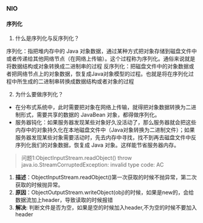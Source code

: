 ### NIO


#### 序列化
1. 什么是序列化与反序列化？

序列化：指把堆内存中的 Java 对象数据，通过某种方式把对象存储到磁盘文件中或者传递给其他网络节点（在网络上传输）。这个过程称为序列化。通俗来说就是将数据结构或对象转换成二进制串的过程
反序列化：把磁盘文件中的对象数据或者把网络节点上的对象数据，恢复成Java对象模型的过程。也就是将在序列化过程中所生成的二进制串转换成数据结构或者对象的过程

2. 为什么要做序列化？

- 在分布式系统中，此时需要把对象在网络上传输，就得把对象数据转换为二进制形式，需要共享的数据的 JavaBean 对象，都得做序列化。
- 服务器钝化：如果服务器发现某些对象好久没活动了，那么服务器就会把这些内存中的对象持久化在本地磁盘文件中（Java对象转换为二进制文件）；如果服务器发现某些对象需要活动时，先去内存中寻找，找不到再去磁盘文件中反序列化我们的对象数据，恢复成 Java 对象。这样能节省服务器内存。

> 问题1:ObjectInputStream.readObject()  throw java.io.StreamCorruptedException: invalid type code: AC

1. **描述**：ObjectInputStream.readObject()第一次获取的时候不抛异常，第二次获取的时候抛异常。
2. **原因**：ObjectOutputStream.writeObject(obj)的时候，如果是new的，会给数据流加上header，导致读取的时候报错
3. **解决**: 判断文件是否为空，如果是空的时候加入header,不为空的时候不要加入header